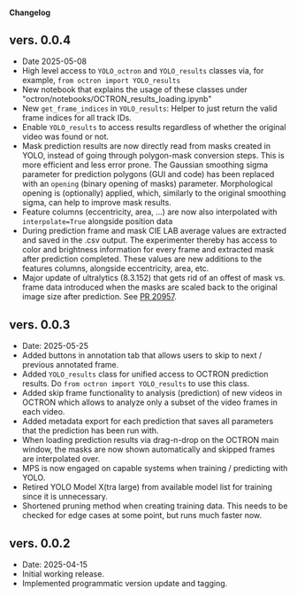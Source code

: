 #### Changelog

## vers. 0.0.4 
- Date 2025-05-08
- High level access to `YOLO_octron` and `YOLO_results` classes via, for example, `from octron import YOLO_results` 
- New notebook that explains the usage of these classes under "octron/notebooks/OCTRON_results_loading.ipynb"
- New `get_frame_indices` in `YOLO_results`: Helper to just return the valid frame indices for all track IDs.
- Enable `YOLO_results` to access results regardless of whether the original video was found or not. 
- Mask prediction results are now directly read from masks created in YOLO, instead of going through polygon-mask conversion steps. This is more efficient and less error prone. The Gaussian smoothing sigma parameter for prediction polygons (GUI and code) has been replaced with an `opening` (binary opening of masks) parameter. Morphological opening is (optionally) applied, which, similarly to the original smoothing sigma, can help to improve mask results. 
- Feature columns (eccentricity, area, ...) are now also interpolated with `interpolate=True` alongside position data
- During prediction frame and mask CIE LAB average values are extracted and saved in the .csv output. The experimenter thereby has access to color and brightness information for every frame and extracted mask after prediction completed. These values are new additions to the features columns, alongside eccentricity, area, etc. 
- Major update of ultralytics (8.3.152) that gets rid of an offest of mask vs. frame data introduced when the masks are scaled back to the original image size after prediction. See [PR 20957](https://github.com/ultralytics/ultralytics/pull/20957). 

## vers. 0.0.3
- Date: 2025-05-25
- Added buttons in annotation tab that allows users to skip to next / previous annotated frame. 
- Added `YOLO_results` class for unified access to OCTRON prediction results. Do `from octron import YOLO_results` to use this class. 
- Added skip frame functionality to analysis (prediction) of new videos in OCTRON which allows to analyze only a subset of the video frames in each video. 
- Added metadata export for each prediction that saves all parameters that the prediction has been run with.
- When loading prediction results via drag-n-drop on the OCTRON main window, the masks are now shown automatically and skipped frames are interpolated over. 
- MPS is now engaged on capable systems when training / predicting with YOLO.
- Retired YOLO Model X(tra large) from available model list for training since it is unnecessary.
- Shortened pruning method when creating training data. This needs to be checked for edge cases at some point, but runs much faster now. 

## vers. 0.0.2
- Date: 2025-04-15
- Initial working release.
- Implemented programmatic version update and tagging.